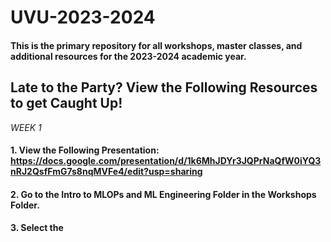 # UVU-2023-2024

#### This is the primary repository for all workshops, master classes, and additional resources for the 2023-2024 academic year.
## **Late to the Party? View the Following Resources to get Caught Up!**
*WEEK 1*
#### 1. View the Following Presentation: https://docs.google.com/presentation/d/1k6MhJDYr3JQPrNaQfW0iYQ3nRJ2QsfFmG7s8nqMVFe4/edit?usp=sharing
#### 2. Go to the Intro to MLOPs and ML Engineering Folder in the Workshops Folder.
#### 3. Select the 
